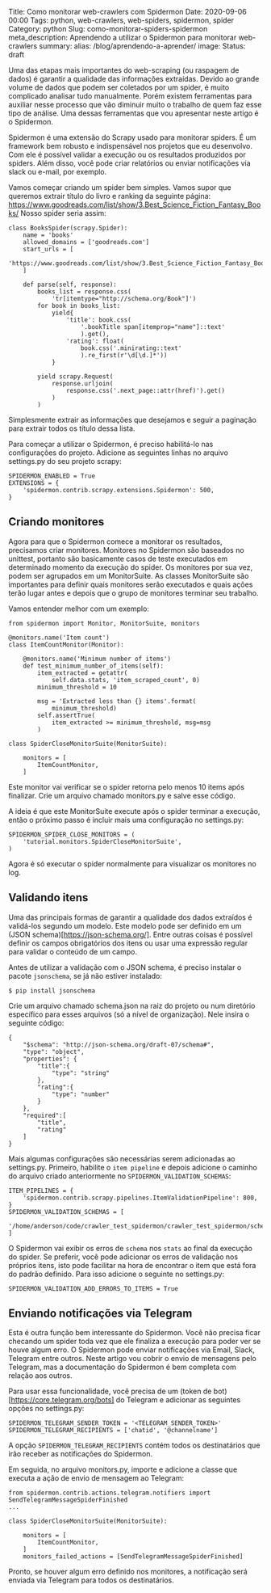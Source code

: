 Title: Como monitorar web-crawlers com Spidermon
Date: 2020-09-06 00:00
Tags: python, web-crawlers, web-spiders, spidermon, spider
Category: python
Slug: como-monitorar-spiders-spidermon
meta_description: Aprendendo a utilizar o Spidermon para monitorar web-crawlers
summary:
alias: /blog/aprendendo-a-aprender/
image:
Status: draft


Uma das etapas mais importantes do web-scraping (ou raspagem de dados) é garantir a qualidade das informações extraídas. Devido ao grande volume de dados que podem ser coletados por um spider, é muito complicado analisar tudo manualmente. Porém existem ferramentas para auxiliar nesse processo que vão diminuir muito o trabalho de quem faz esse tipo de análise. Uma dessas ferramentas que vou apresentar neste artigo é o Spidermon.


<!-- PELICAN_END_SUMMARY -->

Spidermon é uma extensão do Scrapy usado para monitorar spiders. É um framework bem robusto e indispensável nos projetos que eu desenvolvo. Com ele é possível validar a execução ou os resultados produzidos por spiders. Além disso, você pode criar relatórios ou enviar notificações via slack ou e-mail, por exemplo.

Vamos começar criando um spider bem simples. Vamos supor que queremos extrair título do livro e ranking da seguinte página: https://www.goodreads.com/list/show/3.Best_Science_Fiction_Fantasy_Books/
Nosso spider seria assim:

    class BooksSpider(scrapy.Spider):
        name = 'books'
        allowed_domains = ['goodreads.com']
        start_urls = [
            'https://www.goodreads.com/list/show/3.Best_Science_Fiction_Fantasy_Books/'
        ]

        def parse(self, response):
            books_list = response.css(
                'tr[itemtype="http://schema.org/Book"]')
            for book in books_list:
                yield{
                    'title': book.css(
                        '.bookTitle span[itemprop="name"]::text'
                        ).get(),
                    'rating': float(
                        book.css('.minirating::text'
                        ).re_first(r'\d[\d.]*'))
                }

            yield scrapy.Request(
                response.urljoin(
                    response.css('.next_page::attr(href)').get()
                )
            )

Simplesmente extrair as informações que desejamos e seguir a paginação para extrair todos os título dessa lista.

Para começar a utilizar o Spidermon, é preciso habilitá-lo nas configurações do projeto.
Adicione as seguintes linhas no arquivo settings.py do seu projeto scrapy:

    SPIDERMON_ENABLED = True
    EXTENSIONS = {
        'spidermon.contrib.scrapy.extensions.Spidermon': 500,
    }


## Criando monitores

Agora para que o Spidermon comece a monitorar os resultados, precisamos criar monitores. Monitores no Spidermon são baseados no unittest, portanto são basicamente casos de teste executados em determinado momento da execução do spider. Os monitores por sua vez, podem ser agrupados em um MonitorSuite. As classes MonitorSuite são importantes para definir quais monitores serão executados e quais ações terão lugar antes e depois que o grupo de monitores terminar seu trabalho.

Vamos entender melhor com um exemplo:


    from spidermon import Monitor, MonitorSuite, monitors

    @monitors.name('Item count')
    class ItemCountMonitor(Monitor):

        @monitors.name('Minimum number of items')
        def test_minimum_number_of_items(self):
            item_extracted = getattr(
                self.data.stats, 'item_scraped_count', 0)
            minimum_threshold = 10

            msg = 'Extracted less than {} items'.format(
                minimum_threshold)
            self.assertTrue(
                item_extracted >= minimum_threshold, msg=msg
            )

    class SpiderCloseMonitorSuite(MonitorSuite):

        monitors = [
            ItemCountMonitor,
        ]


Este monitor vai verificar se o spider retorna pelo menos 10 items após finalizar. Crie um arquivo chamado monitors.py e salve esse código.

A ideia é que este MonitorSuite execute após o spider terminar a execução, então o próximo passo é incluir mais uma configuração no settings.py:


    SPIDERMON_SPIDER_CLOSE_MONITORS = (
        'tutorial.monitors.SpiderCloseMonitorSuite',
    )


Agora é só executar o spider normalmente para visualizar os monitores no log.


## Validando itens

Uma das principais formas de garantir a qualidade dos dados extraídos é validá-los segundo um modelo. Este modelo pode ser definido em um (JSON schema)[https://json-schema.org/]. Entre outras coisas é possível definir os campos obrigatórios dos itens ou usar uma expressão regular para validar o conteúdo de um campo.

Antes de utilizar a validação com o JSON schema, é preciso instalar o pacote `jsonschema`, se já não estiver instalado:

    $ pip install jsonschema

Crie um arquivo chamado schema.json na raiz do projeto ou num diretório específico para esses arquivos (só a nível de organização). Nele insira o seguinte código:


    {
        "$schema": "http://json-schema.org/draft-07/schema#",
        "type": "object",
        "properties": {
            "title":{
                "type": "string"
            },
            "rating":{
                "type": "number"
            }
        },
        "required":[
            "title",
            "rating"
        ]
    }

Mais algumas configurações são necessárias serem adicionadas ao settings.py. Primeiro, habilite o `item pipeline` e depois adicione o caminho do arquivo criado anteriormente no `SPIDERMON_VALIDATION_SCHEMAS`:


    ITEM_PIPELINES = {
        'spidermon.contrib.scrapy.pipelines.ItemValidationPipeline': 800,
    }
    SPIDERMON_VALIDATION_SCHEMAS = [
        '/home/anderson/code/crawler_test_spidermon/crawler_test_spidermon/schema.json'
    ]


O Spidermon vai exibir os erros de `schema` nos `stats` ao final da execução do spider. Se preferir, você pode adicionar os erros de validação nos próprios itens, isto pode facilitar na hora de encontrar o item que está fora do padrão definido. Para isso adicione o seguinte no settings.py:


    SPIDERMON_VALIDATION_ADD_ERRORS_TO_ITEMS = True


## Enviando notificações via Telegram

Esta é outra função bem interessante do Spidermon. Você não precisa ficar checando um spider toda vez que ele finaliza a execução para poder ver se houve algum erro. O Spidermon pode enviar notificações via Email, Slack, Telegram entre outros. Neste artigo vou cobrir o envio de mensagens pelo Telegram, mas a documentação do Spidermon é bem completa com relação aos outros.

Para usar essa funcionalidade, você precisa de um (token de bot)[https://core.telegram.org/bots] do Telegram e adicionar as seguintes opções no settings.py:

    SPIDERMON_TELEGRAM_SENDER_TOKEN = '<TELEGRAM_SENDER_TOKEN>'
    SPIDERMON_TELEGRAM_RECIPIENTS = ['chatid', '@channelname']


A opção `SPIDERMON_TELEGRAM_RECIPIENTS` contém todos os destinatários que irão receber as notificações do Spidermon.

Em seguida, no arquivo monitors.py, importe e adicione a classe que executa a ação de envio de mensagem ao Telegram:


    from spidermon.contrib.actions.telegram.notifiers import SendTelegramMessageSpiderFinished
    ...

    class SpiderCloseMonitorSuite(MonitorSuite):

        monitors = [
            ItemCountMonitor,
        ]
        monitors_failed_actions = [SendTelegramMessageSpiderFinished]

Pronto, se houver algum erro definido nos monitores, a notificação será enviada via Telegram para todos os destinatários.